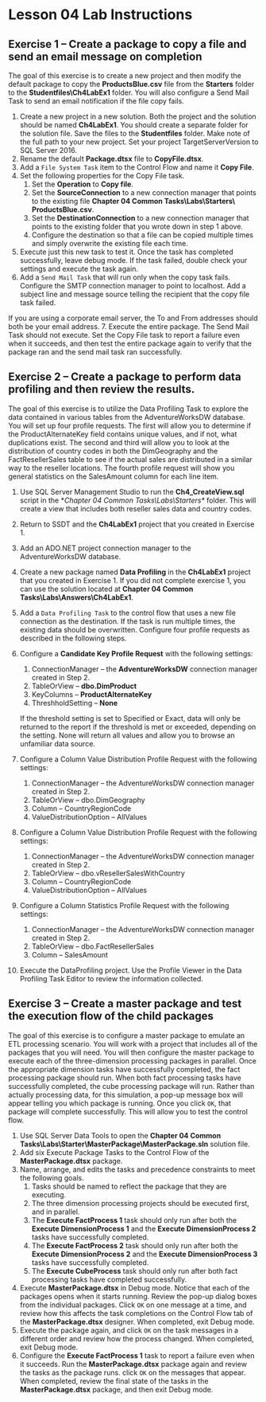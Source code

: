 # Lesson 04 Lab Instructions

## Exercise 1 – Create a package to copy a file and send an email message on completion

The goal of this exercise is to create a new project and then modify the default package to copy the
 **ProductsBlue.csv** file from the **Starters** folder to the
 **Studentfiles\Ch4LabEx1** folder. You will also configure a Send Mail Task to send an
 email notification if the file copy fails.
 

1. Create a new project in a new solution. Both the project and the solution should be named
 **Ch4LabEx1**. You should create a separate folder for the solution file. Save the files
 to the
 **Studentfiles** folder. Make note of the full path to your new project. Set your
 project
 TargetServerVersion to SQL Server 2016.
2. Rename the default **Package.dtsx** file to **CopyFile.dtsx**.
3. Add a `File System Task` item to the Control Flow and name it **Copy File**.
4. Set the following properties for the Copy File task.
    1. Set the **Operation** to **Copy file**.
    2. Set the **SourceConnection** to a new connection manager that points to the existing file **Chapter 04 Common Tasks\Labs\Starters\ ProductsBlue.csv**.
    3. Set the **DestinationConnection** to a new connection manager that points to the existing
     folder that
     you wrote down in step 1 above.
    4. Configure the destination so that a file can be copied multiple times and simply overwrite the existing file
     each
     time.
5. Execute just this new task to test it. Once the task has completed successfully, leave debug mode. If the task
 failed, double check your settings and execute the task again.
6. Add a `Send Mail Task` that will run only when the copy task fails. Configure the SMTP connection
 manager to point to localhost. Add a subject line and message source telling the recipient that the copy file task
 failed.
 
If you are using a corporate email server, the To and From addresses should both
 be your email address.
7. Execute the entire package. The Send Mail Task should not execute. Set the Copy File task to report a failure
 even
 when it succeeds, and then test the entire package again to verify that the package ran and the send mail task ran
 successfully.

## Exercise 2 – Create a package to perform data profiling and then review the results.

The goal of this exercise is to utilize the Data Profiling Task to explore the data contained in various tables
 from
 the AdventureWorksDW database. You will set up four profile requests. The first will allow you to determine if the
 ProductAlternateKey field contains unique values, and if not, what duplications exist. The second and third will
 allow
 you to look at the distribution of country codes in both the DimGeography and the FactResellerSales table to see if
 the
 actual sales are distributed in a similar way to the reseller locations. The fourth profile request will show you
 general statistics on the SalesAmount column for each line item.

1. Use SQL Server Management Studio to run the **Ch4\_CreateView.sql** script in the **Chapter 04
 Common Tasks\Labs\Starters\** folder. This will create a view that includes both reseller sales data and
 country
 codes.
2. Return to SSDT and the **Ch4LabEx1** project that you created in Exercise 1.
3. Add an ADO.NET project connection manager to the AdventureWorksDW database.
4. Create a new package named **Data Profiling** in the **Ch4LabEx1** project that you
 created in Exercise 1. If you did not complete exercise 1, you can use the solution located at **Chapter 04 Common Tasks\Labs\Answers\Ch4LabEx1**.
5. Add a `Data Profiling Task` to the control flow that uses a new file connection as the destination.
 If the task is run multiple times, the existing data should be overwritten. Configure four profile requests as
 described in the following steps.
6. Configure a **Candidate Key Profile Request** with the following settings:
    1. ConnectionManager – the **AdventureWorksDW** connection manager created in Step 2.
    2. TableOrView – **dbo.DimProduct**
    3. KeyColumns – **ProductAlternateKey**
    4. ThreshholdSetting – **None**
    
    If the threshold setting is set to Specified or Exact, data will
     only be returned to the report if the threshold is met or exceeded, depending on the setting. None will
     return all
     values and allow you to browse an unfamiliar data source.
7. Configure a Column Value Distribution Profile Request with the following settings:
    1. ConnectionManager – the AdventureWorksDW connection manager created in Step 2.
    2. TableOrView – dbo.DimGeography
    3. Column – CountryRegionCode
    4. ValueDistributionOption – AllValues
8. Configure a Column Value Distribution Profile Request with the following settings:
    1. ConnectionManager – the AdventureWorksDW connection manager created in Step 2.
    2. TableOrView – dbo.vResellerSalesWithCountry
    3. Column – CountryRegionCode
    4. ValueDistributionOption – AllValues
9. Configure a Column Statistics Profile Request with the following settings:
    1. ConnectionManager – the AdventureWorksDW connection manager created in Step 2.
    2. TableOrView – dbo.FactResellerSales
    3. Column – SalesAmount
10. Execute the DataProfiling project. Use the Profile Viewer in the Data Profiling Task Editor to review the
 information collected.

## Exercise 3 – Create a master package and test the execution flow of the child packages

The goal of this exercise is to configure a master package to emulate an ETL processing scenario. You will work
 with
 a project that includes all of the packages that you will need. You will then configure the master package to
 execute
 each of the three-dimension processing packages in parallel. Once the appropriate dimension tasks have successfully
 completed, the fact processing package should run. When both fact processing tasks have successfully completed, the
 cube
 processing package will run. Rather than actually processing data, for this simulation, a pop-up message box will
 appear
 telling you which package is running. Once you click `OK`, that package will complete successfully. This
 will allow you to
 test the control flow.

1. Use SQL Server Data Tools to open the **Chapter 04 Common
 Tasks\Labs\Starter\MasterPackage\MasterPackage.sln** solution file.
2. Add six Execute Package Tasks to the Control Flow of the **MasterPackage.dtsx**
 package.
3. Name, arrange, and edits the tasks and precedence constraints to meet the following goals.
    1. Tasks should be named to reflect the package that they are executing.
    2. The three dimension processing projects should be executed first, and in parallel.
    3. The **Execute FactProcess 1** task should only run after both the **Execute
     DimensionProcess
     1** and the **Execute DimensionProcess 2** tasks have successfully completed.
    4. The **Execute FactProcess 2** task should only run after both the **Execute
     DimensionProcess
     2** and the **Execute DimensionProcess 3** tasks have successfully completed.
    5. The **Execute CubeProcess** task should only run after both fact processing tasks have
     completed
     successfully.
4. Execute **MasterPackage.dtsx** in Debug mode. Notice that each of the packages opens
 when it starts
 running. Review the pop-up dialog boxes from the individual packages. Click `OK` on one message at a
 time,
 and review how this affects the task completions on the Control Flow tab of the **MasterPackage.dtsx**
 designer. When completed, exit Debug mode.
5. Execute the package again, and click `OK` on the task messages in a different order and review how
 the process
 changed. When completed, exit Debug mode.
6. Configure the **Execute FactProcess 1** task to report a failure even when it succeeds. Run the
 **MasterPackage.dtsx** package again and review the tasks as the package runs. click
 `OK` on the messages
 that appear. When completed, review the final state of the tasks in the **MasterPackage.dtsx** package,
 and then exit Debug mode.